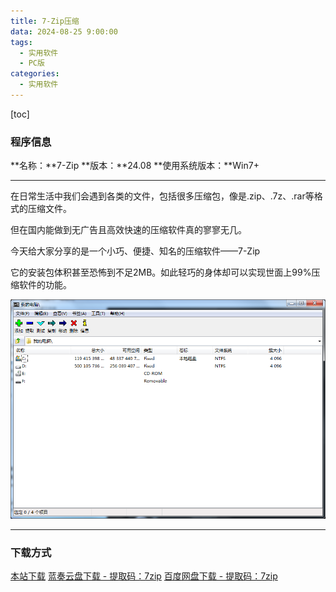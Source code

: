 ```yaml
---
title: 7-Zip压缩
data: 2024-08-25 9:00:00
tags:
  - 实用软件
  - PC版
categories:
  - 实用软件
---
```


[toc]

### 程序信息

**名称：**7-Zip
**版本：**24.08
**使用系统版本：**Win7+

---

在日常生活中我们会遇到各类的文件，包括很多压缩包，像是.zip、.7z、.rar等格式的压缩文件。

但在国内能做到无广告且高效快速的压缩软件真的寥寥无几。

今天给大家分享的是一个小巧、便捷、知名的压缩软件——7-Zip

它的安装包体积甚至恐怖到不足2MB。如此轻巧的身体却可以实现世面上99%压缩软件的功能。

![程序截图](../images/7-zip/1.png)

---

### 下载方式

[本站下载](https://hub.tplus.eu.org/Niomaor/dlfiles/raw/master/7zip-x64.exe)
[蓝奏云盘下载 - 提取码：7zip](https://www.lanzouj.com/inIVg28bmj2f)
[百度网盘下载 - 提取码：7zip](https://pan.baidu.com/s/192mRH_MCN8seSANATTIJ0A?pwd=7zip)